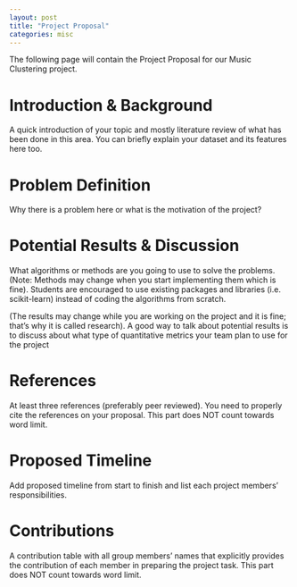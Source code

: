```yaml
---
layout: post
title: "Project Proposal"
categories: misc
---
```


The following page will contain the Project Proposal for our Music Clustering project.

# Introduction & Background

A quick introduction of your topic and mostly literature review of what has been done in this area. You can briefly explain your dataset and its features here too.

# Problem Definition

Why there is a problem here or what is the motivation of the project?

# Potential Results & Discussion

What algorithms or methods are you going to use to solve the problems. (Note: Methods may change when you start implementing them which is fine). Students are encouraged to use existing packages and libraries (i.e. scikit-learn) instead of coding the algorithms from scratch.

(The results may change while you are working on the project and it is fine; that’s why it is called research). A good way to talk about potential results is to discuss about what type of quantitative metrics your team plan to use for the project

# References

At least three references (preferably peer reviewed). You need to properly cite the references on your proposal. This part does NOT count towards word limit.

# Proposed Timeline

Add proposed timeline from start to finish and list each project members’ responsibilities.

# Contributions

A contribution table with all group members’ names that explicitly provides the contribution of each member in preparing the project task. This part does NOT count towards word limit.
